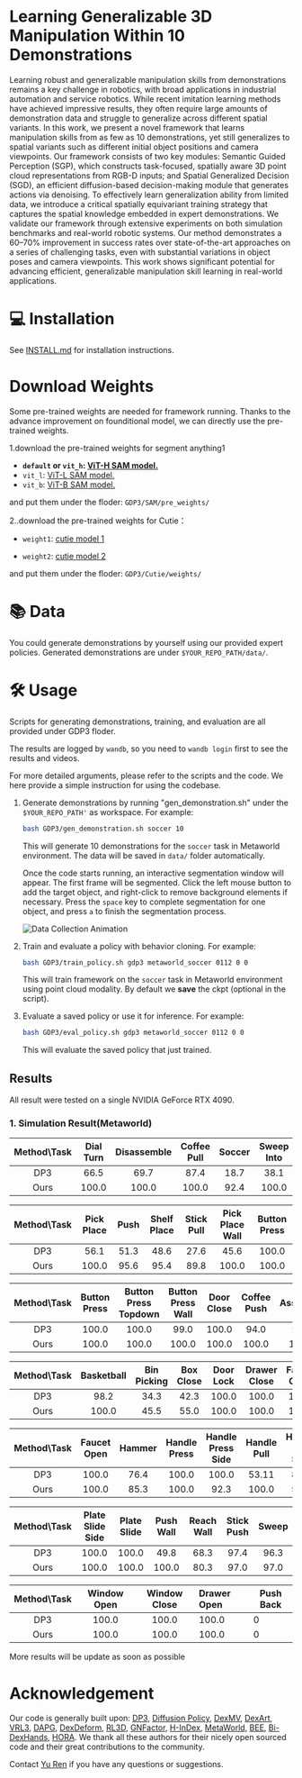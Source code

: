 # Learning Generalizable 3D Manipulation Within 10 Demonstrations</a>

Learning robust and generalizable manipulation skills from demonstrations remains a key challenge in robotics, with broad applications in industrial automation and service robotics. While recent imitation learning methods have achieved impressive results, they often require large amounts of demonstration data and struggle to generalize across different spatial variants. In this work, we present a novel framework that learns manipulation skills from as few as 10 demonstrations, yet still generalizes to spatial variants such as different initial object positions and camera viewpoints. Our framework consists of two key modules: Semantic Guided Perception (SGP), which constructs task-focused, spatially aware 3D point cloud
representations from RGB-D inputs; and Spatial Generalized Decision (SGD), an efficient diffusion-based decision-making module that generates actions via denoising. To effectively learn generalization ability from limited data, we introduce a critical spatially equivariant training strategy that captures
the spatial knowledge embedded in expert demonstrations. We validate our framework through extensive experiments on both simulation benchmarks and real-world robotic systems. Our method demonstrates a 60–70% improvement in success rates over state-of-the-art approaches on a series of challenging tasks, even with substantial variations in object poses and camera viewpoints. This work shows significant potential for advancing efficient, generalizable manipulation skill learning in real-world applications.


# 💻 Installation

See [INSTALL.md](INSTALL.md) for installation instructions. 

# Download Weights

Some pre-trained weights are needed for framework running. Thanks to the advance improvement on founditional model, we can directly use the pre-trained weights.

1.download the pre-trained weights for segment anything1 


- **`default` or `vit_h`: [ViT-H SAM model.](https://dl.fbaipublicfiles.com/segment_anything/sam_vit_h_4b8939.pth)**
- `vit_l`: [ViT-L SAM model.](https://dl.fbaipublicfiles.com/segment_anything/sam_vit_l_0b3195.pth)
- `vit_b`: [ViT-B SAM model.](https://dl.fbaipublicfiles.com/segment_anything/sam_vit_b_01ec64.pth)


and put them under the floder:
`GDP3/SAM/pre_weights/`


2..download the pre-trained weights for Cutie：

- `weight1`: [cutie model 1](https://github.com/hkchengrex/Cutie/releases/download/v1.0/coco_lvis_h18_itermask.pth)

- `weight2`: [cutie model 2](https://github.com/hkchengrex/Cutie/releases/download/v1.0/cutie-base-mega.pth)

and put them under the floder:
`GDP3/Cutie/weights/`

# 📚 Data
You could generate demonstrations by yourself using our provided expert policies.  Generated demonstrations are under `$YOUR_REPO_PATH/data/`.

# 🛠️ Usage
Scripts for generating demonstrations, training, and evaluation are all provided under GDP3 floder.

The results are logged by `wandb`, so you need to `wandb login` first to see the results and videos.

For more detailed arguments, please refer to the scripts and the code. We here provide a simple instruction for using the codebase.

1. Generate demonstrations by running "gen_demonstration.sh" under the `$YOUR_REPO_PATH'` as workspace. For example:
    ```bash
    bash GDP3/gen_demonstration.sh soccer 10
    ```
    This will generate 10 demonstrations for the `soccer` task in Metaworld environment. The data will be saved in `data/` folder automatically.

    Once the code starts running, an interactive segmentation window will appear. The first frame will be segmented. Click the left mouse button to add the target object, and right-click to remove background elements if necessary. Press the `space` key to complete segmentation for one object, and press `a` to finish the segmentation process.

    ![Data Collection Animation](data_collection.gif)


2. Train and evaluate a policy with behavior cloning. For example:
    ```bash
    bash GDP3/train_policy.sh gdp3 metaworld_soccer 0112 0 0
    ```
    This will train framework on the `soccer` task in Metaworld environment using point cloud modality. By default we **save** the ckpt (optional in the script).

3. Evaluate a saved policy or use it for inference. For example:
    ```bash
    bash GDP3/eval_policy.sh gdp3 metaworld_soccer 0112 0 0
    ```
    This will evaluate the saved policy that just trained. 



## Results

All result were tested on a single NVIDIA GeForce RTX 4090.

### 1. Simulation Result(Metaworld)


| Method\Task | Dial Turn | Disassemble | Coffee Pull | Soccer | Sweep Into | Hand Insert |
|:------------------:|:--------:|:-----:|:-----:|:-----:|:----------:|:-----------:|
| DP3 | 66.5 | 69.7 | 87.4 | 18.7 | 38.1 | 25.6 |
| Ours | 100.0 | 100.0 | 100.0 | 92.4 | 100.0 | 100.0 |

| Method\Task | Pick Place | Push | Shelf Place| Stick Pull | Pick Place Wall | Button Press |
|:------------------:|:--------:|:-----:|:-----:|:-----:|:----------:|:-----------:|
| DP3 | 56.1 | 51.3 | 48.6 | 27.6 | 45.6 | 100.0 |
| Ours | 100.0 | 95.6 | 95.4 | 89.8 | 100.0 | 100.0 |
<!-- ################################################################## -->
| Method\Task | Button Press | Button Press Topdown | Button Press Wall | Door Close | Coffee Push | Assembly  |
| :---------: | :----------: | :------------------: | :---------------: | :--------: | :---------: | :-------: |
|     DP3     |  100.0   |      100.0       |     99.0      | 100.0  |  94.0   | 99.0  |
|    Ours     |  100.0   |      100.0       |     100.0     |  100.0   | 100.0  | 100.0 |


| Method\Task | Basketball | Bin Picking | Box Close | Door Lock | Drawer Close | Faucet Close |
| :---------: | :--------: | :---------: | :-------: | :-------: | :----------: | :----------: |
|     DP3     | 98.2 | 34.3 | 42.3  | 100.0 |  100.0   |  100.0   |
|    Ours     | 100.0  |     45.5     |    55.0     | 100.0 |  100.0   |  100.0  |

| Method\Task | Faucet Open |  Hammer  | Handle Press | Handle Press Side | Handle Pull | Handle Pull Side |
| :---------: | :---------: | :------: | :----------: | :---------------: | :---------: | :--------------: |
|     DP3     |  100.0  | 76.4 |  100.0   |     100.0     |  53.11  |     85.3     |
|    Ours     |  100.0  |   85.3    |  100.0   |     92.3      |  100.0  |     56.2     |



| Method\Task | Plate Slide Side | Plate Slide | Push Wall | Reach Wall | Stick Push |  Sweep   |
| :---------: | :--------------: | :---------: | :-------: | :--------: | :--------: | :------: |
|     DP3     |    100.0     |  100.0  | 49.8  |  68.3  |  97.4  | 96.3 |
|    Ours     |    100.0     |  100.0  | 100.0 |     80.3     |     97.0      |    97.0    |

| Method\Task | Window Open | Window Close | Drawer Open | Push Back    |
| :---------: | :---------: | :----------: | :---------- | ------------ |
|     DP3     |  100.0  |  100.0   | 100.0   | 0            |
|    Ours     |  100.0  |  100.0   | 100.0       | 0 |

More results will be update as soon as possible




# Acknowledgement
Our code is generally built upon: [DP3](https://github.com/YanjieZe/3D-Diffusion-Policy), [Diffusion Policy](https://github.com/real-stanford/diffusion_policy), [DexMV](https://github.com/yzqin/dexmv-sim), [DexArt](https://github.com/Kami-code/dexart-release), [VRL3](https://github.com/microsoft/VRL3), [DAPG](https://github.com/aravindr93/hand_dapg), [DexDeform](https://github.com/sizhe-li/DexDeform), [RL3D](https://github.com/YanjieZe/rl3d), [GNFactor](https://github.com/YanjieZe/GNFactor), [H-InDex](https://github.com/YanjieZe/H-InDex), [MetaWorld](https://github.com/Farama-Foundation/Metaworld), [BEE](https://jity16.github.io/BEE/), [Bi-DexHands](https://github.com/PKU-MARL/DexterousHands), [HORA](https://github.com/HaozhiQi/hora). We thank all these authors for their nicely open sourced code and their great contributions to the community.

Contact [Yu Ren](renyu@sia.cn) if you have any questions or suggestions.
